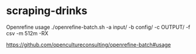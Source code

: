 # scraping-drinks

Openrefine usage
./openrefine-batch.sh -a input/ -b config/ -c OUTPUT/ -f csv -m 512m -RX 

https://github.com/opencultureconsulting/openrefine-batch#usage


